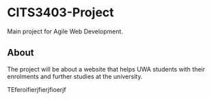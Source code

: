 # CITS3403-Project

Main project for Agile Web Development.

## About

The project will be about a website that helps UWA students with their enrolments and further studies at the university. 

TEferoifierjfierjfioerjf